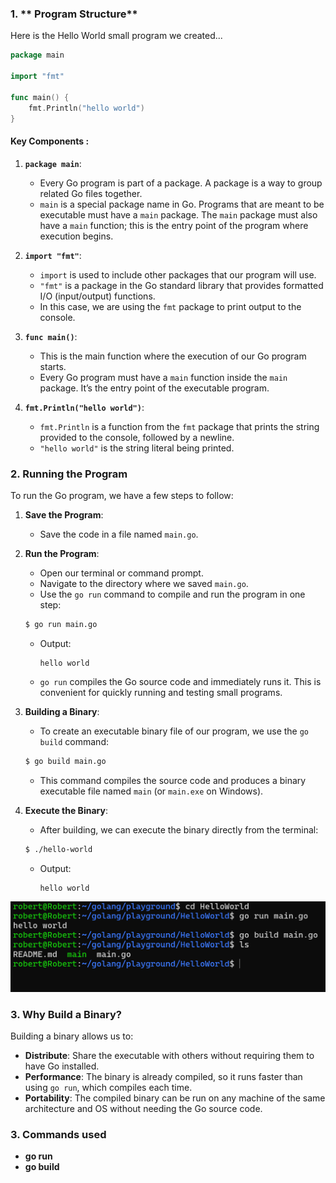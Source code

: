 ### 1. ** Program Structure**

Here is the Hello World small program we created...

```go
package main

import "fmt"

func main() {
    fmt.Println("hello world")
}
```

#### Key Components :

1. **`package main`**:

   - Every Go program is part of a package. A package is a way to group related Go files together.
   - `main` is a special package name in Go. Programs that are meant to be executable must have a `main` package. The `main` package must also have a `main` function; this is the entry point of the program where execution begins.

2. **`import "fmt"`**:

   - `import` is used to include other packages that our program will use.
   - `"fmt"` is a package in the Go standard library that provides formatted I/O (input/output) functions.
   - In this case, we are using the `fmt` package to print output to the console.

3. **`func main()`**:

   - This is the main function where the execution of our Go program starts.
   - Every Go program must have a `main` function inside the `main` package. It’s the entry point of the executable program.

4. **`fmt.Println("hello world")`**:
   - `fmt.Println` is a function from the `fmt` package that prints the string provided to the console, followed by a newline.
   - `"hello world"` is the string literal being printed.

### 2. **Running the Program**

To run the Go program, we have a few steps to follow:

1. **Save the Program**:

   - Save the code in a file named `main.go`.

2. **Run the Program**:

   - Open our terminal or command prompt.
   - Navigate to the directory where we saved `main.go`.
   - Use the `go run` command to compile and run the program in one step:

   ```bash
   $ go run main.go
   ```

   - Output:

     ```
     hello world
     ```

   - `go run` compiles the Go source code and immediately runs it. This is convenient for quickly running and testing small programs.

3. **Building a Binary**:

   - To create an executable binary file of our program, we use the `go build` command:

   ```bash
   $ go build main.go
   ```

   - This command compiles the source code and produces a binary executable file named `main` (or `main.exe` on Windows).

4. **Execute the Binary**:

   - After building, we can execute the binary directly from the terminal:

   ```bash
   $ ./hello-world
   ```

   - Output:
     ```
     hello world
     ```

![Files and commands](./Screenshot%202024-09-03%20225637.png)

### 3. **Why Build a Binary?**

Building a binary allows us to:

- **Distribute**: Share the executable with others without requiring them to have Go installed.
- **Performance**: The binary is already compiled, so it runs faster than using `go run`, which compiles each time.
- **Portability**: The compiled binary can be run on any machine of the same architecture and OS without needing the Go source code.

### 3. **Commands used**

- **go run**
- **go build**
